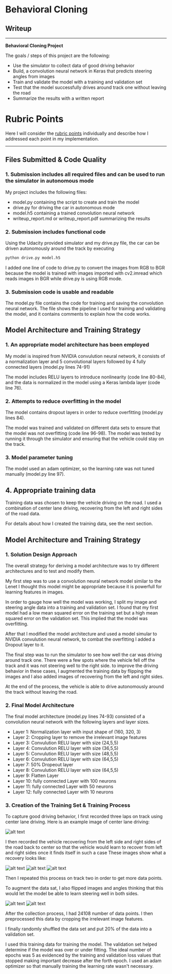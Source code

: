 # **Behavioral Cloning** 

## Writeup
---

**Behavioral Cloning Project**

The goals / steps of this project are the following:
* Use the simulator to collect data of good driving behavior
* Build, a convolution neural network in Keras that predicts steering angles from images
* Train and validate the model with a training and validation set
* Test that the model successfully drives around track one without leaving the road
* Summarize the results with a written report


[//]: # (Image References)

[image1]: ./img1.jpg
[image2]: ./img2.jpg
[image3]: ./img3.jpg
[image4]: ./img4.jpg
[image5]: ./img5.jpg
[image6]: ./img6.jpg

# Rubric Points
Here I will consider the [rubric points](https://review.udacity.com/#!/rubrics/432/view) individually and describe how I addressed each point in my implementation.  

---
## Files Submitted & Code Quality

### 1. Submission includes all required files and can be used to run the simulator in autonomous mode

My project includes the following files:
* model.py containing the script to create and train the model
* drive.py for driving the car in autonomous mode
* model.h5 containing a trained convolution neural network 
* writeup_report.md or writeup_report.pdf summarizing the results

### 2. Submission includes functional code
Using the Udacity provided simulator and my drive.py file, the car can be driven autonomously around the track by executing 
```sh
python drive.py model.h5
```
I added one line of code to drive.py to convert the images from RGB to BGR because the model is trained 
with images imported with cv2.imread which reads images in BGR while drive.py is using RGB mode.

### 3. Submission code is usable and readable

The model.py file contains the code for training and saving the convolution neural network. The file shows the pipeline I used for training and validating the model, and it contains comments to explain how the code works.

## Model Architecture and Training Strategy

### 1. An appropriate model architecture has been employed

My model is inspired from NVIDIA convulution neural network, it consists of a normalization layer and 5 convolutional layers followed by 4  fully connected layers (model.py lines 74-91) 

The model includes RELU layers to introduce nonlinearity (code line 80-84), and the data is normalized in the model using a Keras lambda layer (code line 76). 

### 2. Attempts to reduce overfitting in the model

The model contains dropout layers in order to reduce overfitting (model.py lines 84). 

The model was trained and validated on different data sets to ensure that the model was not overfitting (code line 96-98). The model was tested by running it through the simulator and ensuring that the vehicle could stay on the track.

### 3. Model parameter tuning

The model used an adam optimizer, so the learning rate was not tuned manually (model.py line 97).

## 4. Appropriate training data

Training data was chosen to keep the vehicle driving on the road. I used a combination of center lane driving, recovering from the left and right sides of the road data.

For details about how I created the training data, see the next section. 

## Model Architecture and Training Strategy

### 1. Solution Design Approach

The overall strategy for deriving a model architecture was to try different architectures and to test and modify them.

My first step was to use a convolution neural network model similar to the Lenet I thought this model might be appropriate because it is powerfull for learning features in images.

In order to gauge how well the model was working, I split my image and steering angle data into a training and validation set. I found that my first model had a low mean squared error on the training set but a high mean squared error on the validation set. This implied that the model was overfitting. 

After that I modified the model architecture and used a model simular to NVIDIA convulution neural network, to combat the overfitting I added a Dropout layer to it.

The final step was to run the simulator to see how well the car was driving around track one. There were a few spots where the vehicle fell off the track and it was not steering well to the right side. to improve the driving behavior in these cases, I augmented the training data by flipping the images and I also added images of recovering from the left and right sides.

At the end of the process, the vehicle is able to drive autonomously around the track without leaving the road.

### 2. Final Model Architecture

The final model architecture (model.py lines 74-93) consisted of a convolution neural network with the following layers and layer sizes.
* Layer 1: Normalization layer with input shape of (160, 320, 3)
* Layer 2: Cropping layer to remove the irrelevant image features
* Layer 3: Convulution RELU layer with size (24,5,5)
* Layer 4: Convulution RELU layer with size (36,5,5)
* Layer 5: Convulution RELU layer with size (48,5,5)
* Layer 6: Convulution RELU layer with size (64,5,5)
* Layer 7: 50% Dropeout layer
* Layer 8: Convulution RELU layer with size (64,5,5)
* Layer 9: Flatten Layer
* Layer 10: fully connected Layer with 100 neurons
* Layer 11: fully connected Layer with 50 neurons
* Layer 12: fully connected Layer with 10 neurons

### 3. Creation of the Training Set & Training Process

To capture good driving behavior, I first recorded three laps on track using center lane driving. Here is an example image of center lane driving:

![alt text][image1]

I then recorded the vehicle recovering from the left side and right sides of the road back to center so that the vehicle would learn to recover from left and right sides once it finds itself in such a case These images show what a recovery looks like:

![alt text][image2]
![alt text][image3]
![alt text][image4]

Then I repeated this process on track two in order to get more data points.

To augment the data sat, I also flipped images and angles thinking that this would let the model be able to learn steering well in both sides.

![alt text][image5]
![alt text][image6]



After the collection process, I had  24108 number of data points. I then preprocessed this data by cropping the irrelevant image features.


I finally randomly shuffled the data set and put 20% of the data into a validation set. 

I used this training data for training the model. The validation set helped determine if the model was over or under fitting. The ideal number of epochs was 5 as evidenced by the training and validation loss values that stopped making important decrease after the forth epoch. 
I used an adam optimizer so that manually training the learning rate wasn't necessary.
